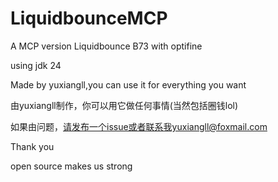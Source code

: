 # LiquidbounceMCP

A MCP version Liquidbounce B73 with optifine

using jdk 24



Made by yuxiangll,you can use it for everything you want

由yuxiangll制作，你可以用它做任何事情(当然包括圈钱lol)

如果由问题，请发布一个issue或者联系我yuxiangll@foxmail.com

Thank you 

open source makes us strong